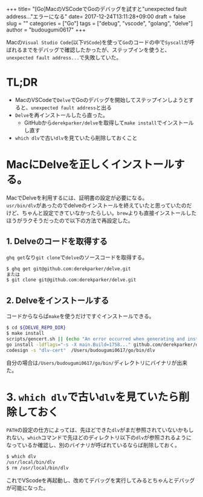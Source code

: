 +++
title= "[Go]MacのVSCodeでGoのデバッグを試すと\"unexpected fault address...\"エラーになる"
date= 2017-12-24T13:11:28+09:00
draft = false
slug = ""
categories = ["Go"]
tags = ["debug", "vscode", "golang", "delve"]
author = "budougumi0617"
+++




Macの`Visual Studio Code`(以下`VSCode`)を使って`Go`のコードの中で`Syscall`が呼ばれるまでをデバッグで確認したかったが、ステップインを使うと、`unexpected fault address...`で失敗していた。

# TL;DR
- MacのVSCodeで`Delve`でGoのデバッグを開始してステップインしようとすると、`unexpected fault address`と出る
- `Delve`を再インストールしたら直った。
	- GitHubから`derekparker/delve`を取得して`make install`でインストールし直す
- `which dlv`で古い`dlv`を見ていたら削除しておくこと

# MacにDelveを正しくインストールする。
MacでDelveを利用するには、証明書の設定が必要になる。  
`usr/bin/dlv`があったのでdelveのインストールを終えていたと思っていたのだけど、ちゃんと設定できていなかったらしい。`brew`よりも直接インストールしたほうがラクそうだったので以下の方法で再設定した。

## 1. Delveのコードを取得する

`ghq get`なり`git clone`で`delve`のソースコードを取得する。

```bash
$ ghq get git@github.com:derekparker/delve.git
または
$ git clone git@github.com:derekparker/delve.git
```
## 2. Delveをインストールする

コードからならば`make`を使うだけですぐインストールできる。

```bash
$ cd ${DELVE_REPO_DIR}
$ make install
scripts/gencert.sh || (echo "An error occurred when generating and installing a new certicate"; exit 1)
go install -ldflags="-s -X main.Build=1758..." github.com/derekparker/delve/cmd/dlv
codesign -s "dlv-cert"  /Users/budougumi0617/go/bin/dlv
```

自分の場合は`/Users/budougumi0617/go/bin/`ディレクトリにバイナリが出来た。


# 3. `which dlv`で古い`dlv`を見ていたら削除しておく
`PATH`の設定の仕方によっては、先ほどできた`dlv`がまだ参照されていないかもしれない。`which`コマンドで先ほどのディレクトリ以下の`dlv`が参照されるようになっているか確認し、別のバイナリが呼ばれているならば削除しておく。


```bash
$ which dlv
/usr/local/bin/dlv
$ rm /usr/local/bin/dlv
```


これでVScodeを再起動し、改めてデバッグを実行してみるとちゃんとデバッグが可能になった。
